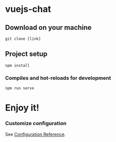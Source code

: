 # vuejs-chat

## Download on your machine
```
git clone [link]
```
## Project setup
```
npm install
```

### Compiles and hot-reloads for development
```
npm run serve
```
# Enjoy it!

### Customize configuration
See [Configuration Reference](https://cli.vuejs.org/config/).
